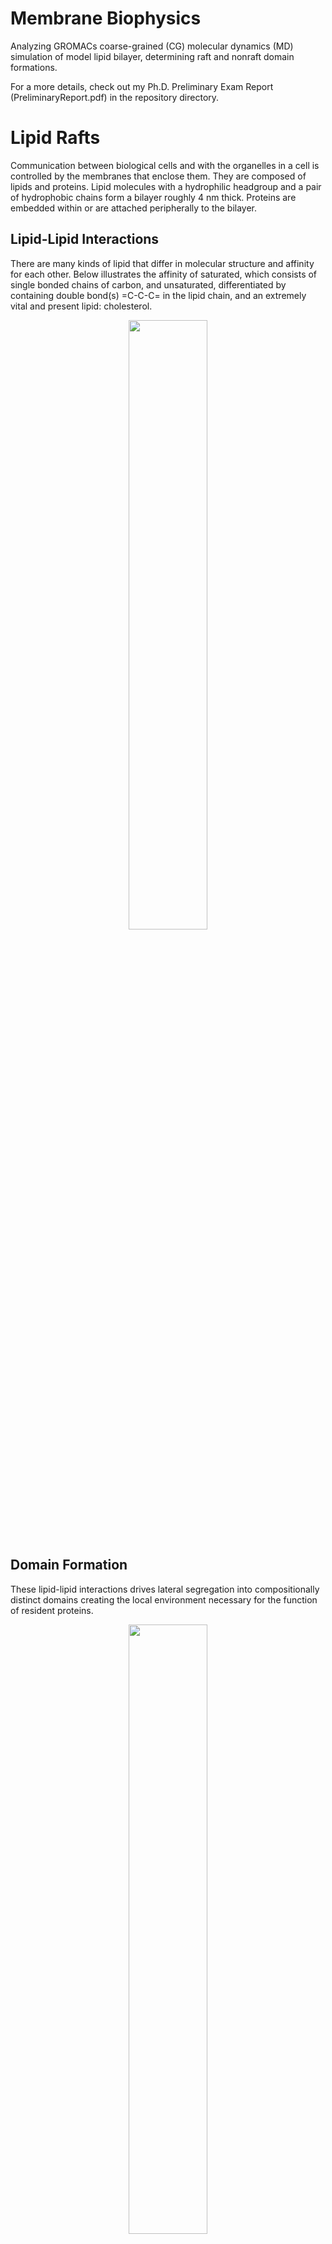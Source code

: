 # Membrane Biophysics
Analyzing GROMACs coarse-grained (CG) molecular dynamics (MD) simulation of model lipid bilayer, determining raft and nonraft domain formations. 

For a more details, check out my Ph.D. Preliminary Exam Report (PreliminaryReport.pdf) in the repository directory.

# Lipid Rafts
Communication between biological cells and with the organelles in a cell is controlled by the membranes that enclose them. They are composed of lipids and proteins. Lipid molecules with a hydrophilic headgroup and a pair of hydrophobic chains form a bilayer roughly 4 nm thick. Proteins are embedded within or are attached peripherally to the bilayer. 

## Lipid-Lipid Interactions

There are many kinds of lipid that differ in molecular structure and affinity for each other. Below illustrates the affinity of saturated, which consists of single bonded chains of carbon, and unsaturated, differentiated by containing double bond(s) =C-C-C= in the lipid chain, and an extremely vital and present lipid: cholesterol.

<p align="center">
  <img width="50%" src="https://github.com/kelleypa/Membrane-Biophysics/assets/107891103/8ebff236-7e70-49c2-a3db-0c0f39fcebee">
</p>

## Domain Formation

These lipid-lipid interactions drives lateral segregation into compositionally distinct domains creating the local environment necessary for the function of resident proteins. 
<p align="center">
  <img width="50%" src="https://github.com/kelleypa/Membrane-Biophysics/assets/107891103/f5f150d8-c8ca-4cfe-9035-dec9d378111d">
</p>

## Lipid Rafts
Lipid rafts are the most studied example. They are domains enriched in sphingolipids and cholesterol molecules tightly packed together that are envisaged as floating in a more loosely packed sea of surrounding lipid. When clustered together, the lipid raft concept posits, the signaling proteins within these nano-sized domains are triggered.

<p align="center">
  <img width="50%" src="https://github.com/kelleypa/Membrane-Biophysics/blob/main/rafts_trimmed_enhanced_reduced.gif">
</p>

# Martini Course-Grained Simulation
We calculate the trajectories of the atoms on the lipid molecules in a bilayer according to Newton’s laws in MD simulations. To allow the study of larger systems over longer timescales, we employed the CG Martini force field [http://cgmartini.nl/].

![martinilipids](https://github.com/kelleypa/Membrane-Biophysics/assets/107891103/13d73afd-5c69-4210-a9b1-a16c3c92f686)


# Domain Determination Method
## Probability of Combinations wiht Repetition of 3 different Species of Lipids 
For a fixed number of lipids comprising a leaflet of the membrane, there is a finite number of possible combinations. Thinking statistically as the sliding window is analogously to selecting a set number of colored marbles from a bag, the probability of all possible combinations without repetition is given by:

![image](https://github.com/kelleypa/Membrane-Biophysics/assets/107891103/073fc234-1473-4ece-a38d-fd835e18f035)

As an example, let’s take a nonequal mixture of three lipid types denoted as A, B, and C with a number in each leaflet. Either A or B can be thought of a CHOL and SM that have affinity for each other and tend to form domains; C can be thought of a phospholipid. Taking an simple example of only finding three lipids at one time, the possible combinations with corresponding probability is:

![image](https://github.com/kelleypa/Membrane-Biophysics/assets/107891103/b79f142c-9c0e-4ef2-9fa8-12c088396484)

The required density threshold of CHOL and SM (A/B) - rich or phospholipid (C)- rich is found by having the hypergeometric probability of all combinations choose r possible lipids inside a sliding window be ≤ 25%. In other words, we selected a 1 in 4 chance of observing a random combination that meets the given threshold for r lipids found in a sliding window as our cut-off value to determine raft-like or nonraft- like domains. Below illustrates the raft-like (red) and nonraft-like (blue) designation.

![image](https://github.com/kelleypa/Membrane-Biophysics/assets/107891103/2ea9730d-beb4-4bd6-9f9c-05a953d6ce28)

## Sliding Window
A sliding windows for which the count of individual lipids exceeds the threshold for random mixing with >75% probability were designated PSM-rich/cholesterol-rich and PC- rich depending upon content. As the simulation has periodic boundary conditions, an extension of the boundary of the simulation box allows the sliding window to start at the bottom and slide right; upon reaching the extent of the right, the sliding resets but shifts up one sliding length. Below is an example of a window sliding by a grid length such that each grid box is tallied 9 times.

![DDanimation](https://github.com/kelleypa/Membrane-Biophysics/assets/107891103/8121407f-6c4a-41fb-ad1b-078fa39f89bb)

### Voting 
The majority tally of domain type (raft or nonraft) ultimately classifies the region.

![image](https://github.com/kelleypa/Membrane-Biophysics/assets/107891103/936ff4e1-3411-478d-9f5f-631a1978878a)

## Window Size 
Lipids were assigned to PSM-rich/cholesterol-rich (raft-like) domains according to the density of their lateral distribution within the plane of each leaflet. The assignment was made by a sliding window method in which a window ~ 2.4 x 2.4 nm (containing on average 11 lipids) in size was tracked ~ 0.8 nm (average separation between lipid molecules) in each direction. A window for which the count of individual lipids exceeds the threshold for random mixing with >75% probability was designated PSM-rich/cholesterol-rich. Windows that do not satisfy this criterion were deemed to be homogeneously mixed (non-raft). The domain type for each ~ 0.8 x 0.8 nm2 area was assigned and tallied 9 separate times by the sliding window, and ultimately classified by majority vote. The lipids inside the area were correspondingly categorized. 

![image](https://github.com/kelleypa/Membrane-Biophysics/assets/107891103/b9a04343-fdba-4e7c-92b9-2a1d94ff2053)


# CG Simulation of Effect of Monounsaturated (POPC) vs Polyunsaturated (PDPC) Lipids
### Domains @ 6 &mu s
Toward understanding the mechanism of action for DHA on lipid raft size relied on a controlled simulation study. This method allowed us to investigate the size of SM-rich/Chol-rich raft-like domains formed in response to DHA and to analyze the associated changes in composition and order of rafts and nonrafts.
The CG simulations began with homogenously mixed bilayers composed of SM/Chol/POPC and SM/Chol/PDPC in 1:1:1 mol ratio, and SM/Chol/POPC/PDPC in 1:1:0.5:0.5 mol ratio. The propensity for SM and Chol to segregate into lipid rafts was then observed over production runs of 6 μs. The figure below shows snapshots of the upper leaflet after 6 μs of simulation for all 3 compositions of membrane. Color-coded circles indicate the lateral location of SM (red), Chol (white), POPC (yellow), and PDPC (blue) molecules, and a color coding of areas indicates the regions identified as raft-like (red) and nonraft (blue), according to the local concentration of lipid. The snapshots illustrate that the formation and size of SM-rich/Chol-rich raft-like domains are enhanced by PDPC. In SM/Chol/POPC, most of the bilayer remains nonraft, and the domains that are SM-rich/Chol-rich are small and few. An increase in the size of SM-rich/Chol-rich domains accompanies the partial replacement of POPC by PDPC in SM/Chol/POPC/PDPC, and the total substitution of POPC with PDPC in SM/Chol/PDPC results in further increase in size.

![image](https://github.com/kelleypa/Membrane-Biophysics/assets/107891103/900b1030-e62d-4b50-b6c7-4acca96e2eb8)

Check out published results: https://www.sciencedirect.com/science/article/pii/S0022316624001743
